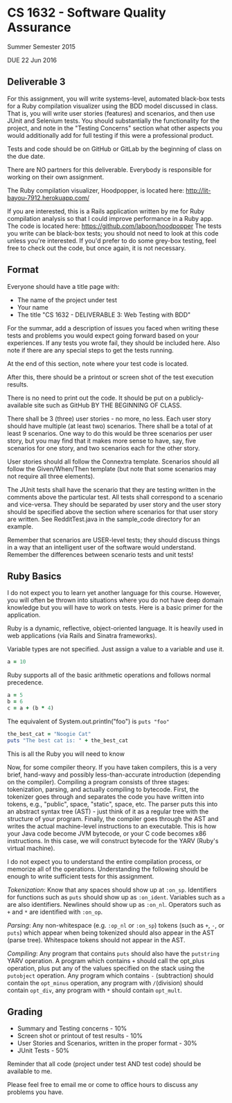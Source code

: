 # CS 1632 - Software Quality Assurance
Summer Semester 2015

DUE 22 Jun 2016

## Deliverable 3

For this assignment, you will write systems-level, automated black-box tests for a Ruby compilation visualizer using the BDD model discussed in class.  That is, you will write user stories (features) and scenarios, and then use JUnit and Selenium tests.  You should substantially the functionality for the project, and note in the "Testing Concerns" section what other aspects you would additionally add for full testing if this were a professional product.

Tests and code should be on GitHub or GitLab by the beginning of class on the due date.

There are NO partners for this deliverable.  Everybody is responsible for working on their own assignment.

The Ruby compilation visualizer, Hoodpopper, is located here: http://lit-bayou-7912.herokuapp.com/

If you are interested, this is a Rails application written by me for Ruby compilation analysis so that I could improve performance in a Ruby app.  The code is located here: https://github.com/laboon/hoodpopper The tests you write can be black-box tests; you should not need to look at this code unless you're interested.  If you'd prefer to do some grey-box testing, feel free to check out the code, but once again, it is not necessary.

## Format
Everyone should have a title page with:
* The name of the project under test
* Your name
* The title "CS 1632 - DELIVERABLE 3: Web Testing with BDD"

For the summar, add a description of issues you faced when writing these tests and problems you would expect going forward based on your experiences.  If any tests you wrote fail, they should be included here.  Also note if there are any special steps to get the tests running.

At the end of this section, note where your test code is located.  

After this, there should be a printout or screen shot of the test execution results.

There is no need to print out the code.  It should be put on a publicly-available site such as GitHub BY THE BEGINNING OF CLASS.

There shall be 3 (three) user stories - no more, no less.  Each user story should have multiple (at least two) scenarios.  There shall be a total of at least 9 scenarios.  One way to do this would be three scenarios per user story, but you may find that it makes more sense to have, say, five scenarios for one story, and two scenarios each for the other story.

User stories should all follow the Connextra template.  Scenarios should all follow the Given/When/Then template (but note that some scenarios may not require all three elements).

The JUnit tests shall have the scenario that they are testing written in the comments above the particular test.  All tests shall correspond to a scenario and vice-versa.  They should be separated by user story and the user story should be specified above the section where scenarios for that user story are written.  See RedditTest.java in the sample_code directory for an example.

Remember that scenarios are USER-level tests; they should discuss things in a way that an intelligent user of the software would understand.  Remember the differences between scenario tests and unit tests!

## Ruby Basics

I do not expect you to learn yet another language for this course.  However, you will often be thrown into situations where you do not have deep domain knowledge but you will have to work on tests.  Here is a basic primer for the application.

Ruby is a dynamic, reflective, object-oriented language.  It is heavily used in web applications (via Rails and Sinatra frameworks).

Variable types are not specified.  Just assign a value to a variable and use it.

```ruby
a = 10
```

Ruby supports all of the basic arithmetic operations and follows normal precedence.

```ruby
a = 5
b = 6
c = a + (b * 4)
```

The equivalent of System.out.println("foo") is `puts "foo"`

```ruby
the_best_cat = "Noogie Cat"
puts "The best cat is: " + the_best_cat
```

This is all the Ruby you will need to know

Now, for some compiler theory.  If you have taken compilers, this is a very brief, hand-wavy and possibly less-than-accurate introduction (depending on the compiler).  Compiling a program consists of three stages: tokenization, parsing, and actually compiling to bytecode.  First, the tokenizer goes through and separates the code you have written into tokens, e.g., "public", space, "static", space, etc.  The parser puts this into an abstract syntax tree (AST) - just think of it as a regular tree with the structure of your program.  Finally, the compiler goes through the AST and writes the actual machine-level instructions to an executable.  This is how your Java code become JVM bytecode, or your C code becomes x86 instructions.  In this case, we will construct bytecode for the YARV (Ruby's virtual machine).

I do not expect you to understand the entire compilation process, or memorize all of the operations.  Understanding the following should be enough to write sufficient tests for this assignment.

_Tokenization_: Know that any spaces should show up at `:on_sp`.  Identifiers for functions such as `puts` should show up as `:on_ident`.  Variables such as `a` are also identifiers.  Newlines should show up as `:on_nl`.  Operators such as `+` and `*` are identified with `:on_op`.

_Parsing_: Any non-whitespace (e.g. `:op_nl` or `:on_sp`) tokens (such as `+`, `-`, or `puts`) which appear when being tokenized should also appear in the AST (parse tree).  Whitespace tokens should not appear in the AST.

_Compiling_: Any program that contains `puts` should also have the `putstring` YARV operation.  A program which contains `+` should call the opt_plus operation, plus put any of the values specified on the stack using the `putobject` operation.  Any program which contains `-` (subtraction) should contain the `opt_minus` operation, any program with `/`(division) should contain `opt_div`, any program with `*` should contain `opt_mult`.


## Grading
* Summary and Testing concerns - 10% 
* Screen shot or printout of test results - 10%
* User Stories and Scenarios, written in the proper format - 30%
* JUnit Tests - 50%

Reminder that all code (project under test AND test code) should be available to me.

Please feel free to email me or come to office hours to discuss any problems you have. 
 
